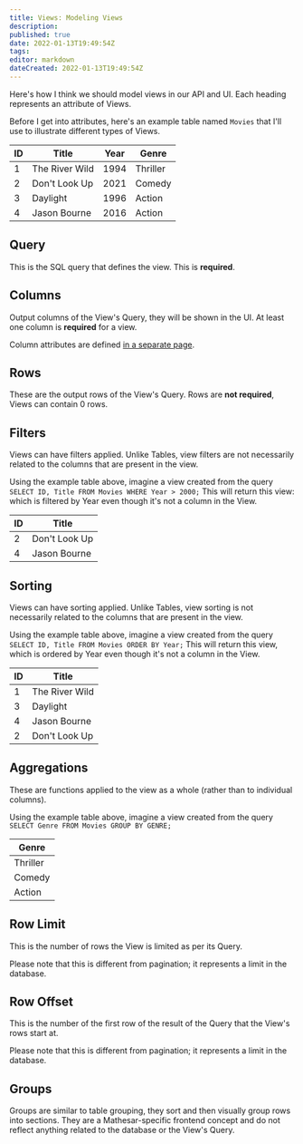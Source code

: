 ```yaml
---
title: Views: Modeling Views
description:
published: true
date: 2022-01-13T19:49:54Z
tags: 
editor: markdown
dateCreated: 2022-01-13T19:49:54Z
---
```


Here's how I think we should model views in our API and UI. Each heading represents an attribute of Views.

Before I get into attributes, here's an example table named `Movies` that I'll use to illustrate different types of Views.

| ID | Title | Year | Genre |
|-|-|-|-|
| 1 | The River Wild | 1994 | Thriller |
| 2 | Don't Look Up | 2021 | Comedy |
| 3 | Daylight | 1996 | Action |
| 4 | Jason Bourne | 2016 | Action |

## Query
This is the SQL query that defines the view. This is **required**.

## Columns
Output columns of the View's Query, they will be shown in the UI.  At least one column is **required** for a view.

Column attributes are defined [in a separate page](/product/specs/2022-01-views/03-modeling-view-columns.md).

## Rows
These are the output rows of the View's Query. Rows are **not required**, Views can contain 0 rows.

## Filters
Views can have filters applied. Unlike Tables, view filters are not necessarily related to the columns that are present in the view.

Using the example table above, imagine a view created from the query `SELECT ID, Title FROM Movies WHERE Year > 2000;` This will return this view: which is filtered by Year even though it's not a column in the View.

| ID | Title |
|-|-|
| 2 | Don't Look Up |
| 4 | Jason Bourne |

## Sorting
Views can have sorting applied. Unlike Tables, view sorting is not necessarily related to the columns that are present in the view.

Using the example table above, imagine a view created from the query `SELECT ID, Title FROM Movies ORDER BY Year;` This will return this view, which is ordered by Year even though it's not a column in the View.

| ID | Title |
|-|-|
| 1 | The River Wild |
| 3 | Daylight |
| 4 | Jason Bourne |
| 2 | Don't Look Up |

## Aggregations
These are functions applied to the view as a whole (rather than to individual columns). 

Using the example table above, imagine a view created from the query `SELECT Genre FROM Movies GROUP BY GENRE;`

| Genre |
|-|
| Thriller |
| Comedy |
| Action |

## Row Limit
This is the number of rows the View is limited as per its Query.

Please note that this is different from pagination; it represents a limit in the database.

## Row Offset
This is the number of the first row of the result of the Query that the View's rows start at.

Please note that this is different from pagination; it represents a limit in the database.

## Groups
Groups are similar to table grouping, they sort and then visually group rows into sections. They are a Mathesar-specific frontend concept and do not reflect anything related to the database or the View's Query.







